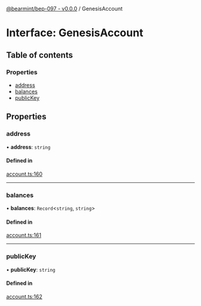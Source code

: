 [@bearmint/bep-097 - v0.0.0](../README.md) / GenesisAccount

# Interface: GenesisAccount

## Table of contents

### Properties

- [address](GenesisAccount.md#address)
- [balances](GenesisAccount.md#balances)
- [publicKey](GenesisAccount.md#publickey)

## Properties

### address

• **address**: `string`

#### Defined in

[account.ts:160](https://github.com/bearmint/bearmint/blob/main/packages/bep-097/source/account.ts#L160)

___

### balances

• **balances**: `Record`<`string`, `string`\>

#### Defined in

[account.ts:161](https://github.com/bearmint/bearmint/blob/main/packages/bep-097/source/account.ts#L161)

___

### publicKey

• **publicKey**: `string`

#### Defined in

[account.ts:162](https://github.com/bearmint/bearmint/blob/main/packages/bep-097/source/account.ts#L162)
